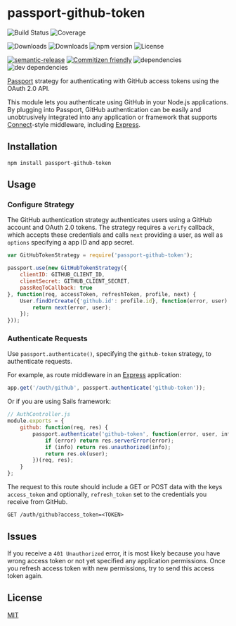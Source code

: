 # passport-github-token

![Build Status](https://img.shields.io/travis/ghaiklor/passport-github-token.svg)
![Coverage](https://img.shields.io/coveralls/ghaiklor/passport-github-token.svg)

![Downloads](https://img.shields.io/npm/dm/passport-github-token.svg)
![Downloads](https://img.shields.io/npm/dt/passport-github-token.svg)
![npm version](https://img.shields.io/npm/v/passport-github-token.svg)
![License](https://img.shields.io/npm/l/passport-github-token.svg)

[![semantic-release](https://img.shields.io/badge/%20%20%F0%9F%93%A6%F0%9F%9A%80-semantic--release-e10079.svg)](https://github.com/semantic-release/semantic-release)
[![Commitizen friendly](https://img.shields.io/badge/commitizen-friendly-brightgreen.svg)](http://commitizen.github.io/cz-cli/)
![dependencies](https://img.shields.io/david/ghaiklor/passport-github-token.svg)
![dev dependencies](https://img.shields.io/david/dev/ghaiklor/passport-github-token.svg)

[Passport](http://passportjs.org/) strategy for authenticating with GitHub access tokens using the OAuth 2.0 API.

This module lets you authenticate using GitHub in your Node.js applications.
By plugging into Passport, GitHub authentication can be easily and unobtrusively integrated into any application or framework that supports [Connect](http://www.senchalabs.org/connect/)-style middleware, including [Express](http://expressjs.com/).

## Installation

```shell
npm install passport-github-token
```

## Usage

### Configure Strategy

The GitHub authentication strategy authenticates users using a GitHub account and OAuth 2.0 tokens.
The strategy requires a `verify` callback, which accepts these credentials and calls `next` providing a user, as well as `options` specifying a app ID and app secret.

```javascript
var GitHubTokenStrategy = require('passport-github-token');

passport.use(new GitHubTokenStrategy({
    clientID: GITHUB_CLIENT_ID,
    clientSecret: GITHUB_CLIENT_SECRET,
    passReqToCallback: true
}, function(req, accessToken, refreshToken, profile, next) {
    User.findOrCreate({'github.id': profile.id}, function(error, user) {
        return next(error, user);
    });
}));
```

### Authenticate Requests

Use `passport.authenticate()`, specifying the `github-token` strategy, to authenticate requests.

For example, as route middleware in an [Express](http://expressjs.com/) application:

```javascript
app.get('/auth/github', passport.authenticate('github-token'));
```

Or if you are using Sails framework:

```javascript
// AuthController.js
module.exports = {
    github: function(req, res) {
        passport.authenticate('github-token', function(error, user, info) {
            if (error) return res.serverError(error);
            if (info) return res.unauthorized(info);
            return res.ok(user);
        })(req, res);
    }
};
```

The request to this route should include a GET or POST data with the keys `access_token` and optionally, `refresh_token` set to the credentials you receive from GitHub.

```
GET /auth/github?access_token=<TOKEN>
```

## Issues

If you receive a `401 Unauthorized` error, it is most likely because you have wrong access token or not yet specified any application permissions.
Once you refresh access token with new permissions, try to send this access token again.

## License

[MIT](./LICENSE)
